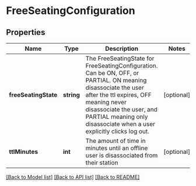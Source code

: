 # FreeSeatingConfiguration

## Properties
Name | Type | Description | Notes
------------ | ------------- | ------------- | -------------
**freeSeatingState** | **string** | The FreeSeatingState for FreeSeatingConfiguration. Can be ON, OFF, or PARTIAL. ON meaning disassociate the user after the ttl expires, OFF meaning never disassociate the user, and PARTIAL meaning only disassociate when a user explicitly clicks log out. | [optional] 
**ttlMinutes** | **int** | The amount of time in minutes until an offline user is disassociated from their station | [optional] 

[[Back to Model list]](../README.md#documentation-for-models) [[Back to API list]](../README.md#documentation-for-api-endpoints) [[Back to README]](../README.md)


